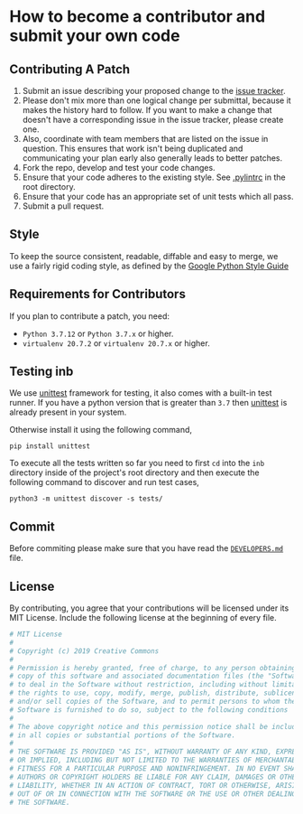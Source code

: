 # How to become a contributor and submit your own code

## Contributing A Patch

1. Submit an issue describing your proposed change to the [issue tracker](https://github.com/joshiayush/inb/issues).
2. Please don't mix more than one logical change per submittal, because it makes the history hard to follow. If you want to make a change that doesn't have a corresponding issue in the issue tracker, please create one.
3. Also, coordinate with team members that are listed on the issue in question. This ensures that work isn't being duplicated and communicating your plan early also generally leads to better patches.
4. Fork the repo, develop and test your code changes.
5. Ensure that your code adheres to the existing style. See [.pylintrc](https://github.com/joshiayush/inb/blob/master/.pylintrc) in the root directory.
6. Ensure that your code has an appropriate set of unit tests which all pass.
7. Submit a pull request.

## Style

To keep the source consistent, readable, diffable and easy to merge, we use a fairly rigid coding style, as defined by the [Google Python Style Guide](https://google.github.io/styleguide/pyguide.html)

## Requirements for Contributors

If you plan to contribute a patch, you need:

- `Python 3.7.12` or `Python 3.7.x` or higher.
- `virtualenv 20.7.2` or `virtualenv 20.7.x` or higher.

## Testing inb

We use [unittest][_unittest] framework for testing, it also comes with a built-in test runner. If you have a python version that is greater than `3.7` then [unittest][_unittest] is already present in your system.

Otherwise install it using the following command,

```shell
pip install unittest
```

To execute all the tests written so far you need to first `cd` into the `inb` directory inside of the project's root directory and then execute the following command to discover and run test cases,

```shell
python3 -m unittest discover -s tests/
```

## Commit

Before commiting please make sure that you have read the [`DEVELOPERS.md`](https://github.com/joshiayush/inb/blob/master/DEVELOPERS.md) file.

## License

By contributing, you agree that your contributions will be licensed under its MIT License. Include the following license at the beginning of every file.

```python
# MIT License
#
# Copyright (c) 2019 Creative Commons
#
# Permission is hereby granted, free of charge, to any person obtaining a
# copy of this software and associated documentation files (the "Software"),
# to deal in the Software without restriction, including without limitation
# the rights to use, copy, modify, merge, publish, distribute, sublicense,
# and/or sell copies of the Software, and to permit persons to whom the
# Software is furnished to do so, subject to the following conditions
#
# The above copyright notice and this permission notice shall be included
# in all copies or substantial portions of the Software.
#
# THE SOFTWARE IS PROVIDED "AS IS", WITHOUT WARRANTY OF ANY KIND, EXPRESS
# OR IMPLIED, INCLUDING BUT NOT LIMITED TO THE WARRANTIES OF MERCHANTABILITY,
# FITNESS FOR A PARTICULAR PURPOSE AND NONINFRINGEMENT. IN NO EVENT SHALL THE
# AUTHORS OR COPYRIGHT HOLDERS BE LIABLE FOR ANY CLAIM, DAMAGES OR OTHER
# LIABILITY, WHETHER IN AN ACTION OF CONTRACT, TORT OR OTHERWISE, ARISING FROM,
# OUT OF OR IN CONNECTION WITH THE SOFTWARE OR THE USE OR OTHER DEALINGS IN
# THE SOFTWARE.
```

<!-- Definitions -->

[_unittest]: https://docs.python.org/3/library/unittest.html
